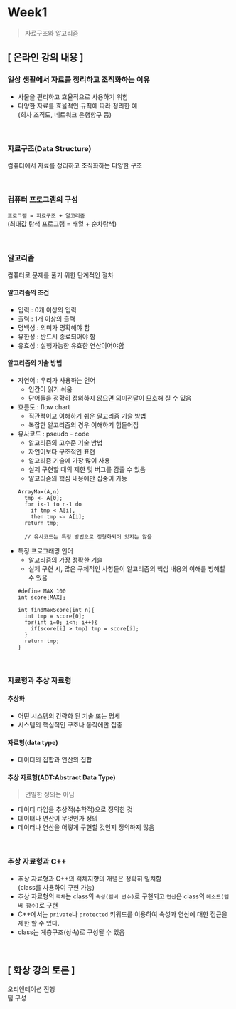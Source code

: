 # Week1
> 자료구조와 알고리즘

## [ 온라인 강의 내용 ]

### 일상 생활에서 자료를 정리하고 조직화하는 이유
+ 사물을 편리하고 효율적으로 사용하기 위함<br/>
+ 다양한 자료를 효율적인 규칙에 따라 정리한 예<br/>
  (회사 조직도, 네트워크 은행항구 등)
  
<br/>

### 자료구조(Data Structure)
컴퓨터에서 자료를 정리하고 조직화하는 다양한 구조

<br/>

### 컴퓨터 프로그램의 구성
```프로그램 = 자료구조 + 알고리즘```<br/>
(최대값 탐색 프로그램 = 배열 + 순차탐색)

<br/>

### 알고리즘
컴퓨터로 문제를 풀기 위한 단계적인 절차

#### 알고리즘의 조건
+ 입력 : 0개 이상의 입력
+ 출력 : 1개 이상의 출력
+ 명백성 : 의미가 명확해야 함
+ 유한성 : 반드시 종료되어야 함
+ 유효성 : 실행가능한 유효한 연산이어야함

#### 알고리즘의 기술 방법
+ 자연어 : 우리가 사용하는 언어
  - 인간이 읽기 쉬움
  - 단어들을 정확히 정의하지 않으면 의미전달이 모호해 질 수 있음
+ 흐름도 : flow chart
  - 직관적이고 이해하기 쉬운 알고리즘 기술 방법
  - 복잡한 알고리즘의 경우 이해하기 힘들어짐
+ 유사코드 : pseudo - code
  - 알고리즘의 고수준 기술 방법
  - 자연어보다 구조적인 표현
  - 알고리즘 기술에 가장 많이 사용
  - 실제 구현할 때의 제한 및 버그를 감출 수 있음
  - 알고리즘의 핵심 내용에만 집중이 가능
  ```
  ArrayMax(A,n)
    tmp <- A[0];
    for i<-1 to n-1 do
      if tmp < A[i],
      then tmp <- A[i];
    return tmp;
   
    // 유사코드는 특정 방법으로 정형화되어 있지는 않음
  ```    
+ 특정 프로그래밍 언어
  - 알고리즘의 가장 정확한 기술
  - 실제 구현 시, 많은 구체적인 사항들이 알고리즘의 핵심 내용의 이해를 방해할 수 있음
  ```
  #define MAX 100
  int score[MAX];
  
  int findMaxScore(int n){
    int tmp = score[0];
    for(int i=0; i<n; i++){
      if(score[i] > tmp) tmp = score[i];
    }
    return tmp;
  }
  ``` 
<br/>

### 자료형과 추상 자료형
#### 추상화
+ 어떤 시스템의 간략화 된 기술 또는 명세
+ 시스템의 핵심적인 구조나 동작에만 집중

#### 자료형(data type)
+ 데이터의 집합과 연산의 집합

#### 추상 자료형(ADT:Abstract Data Type)
> 면밀한 정의는 아님
+ 데이터 타입을 추상적(수학적)으로 정의한 것
+ 데이터나 연산이 무엇인가 정의
+ 데이터나 연산을 어떻게 구현할 것인지 정의하지 않음

<br/>

### 추상 자료형과 C++
+ 추상 자료형과 C++의 객체지향의 개념은 정확히 일치함<br/>
  (class를 사용하여 구현 가능)
+ 추상 자료형의 `객체`는 class의 `속성(멤버 변수)`로 구현되고 `연산`은 class의 `메소드(멤버 함수)`로 구현
+ C++에서는 `private`나 `protected` 키워드를 이용하여 속성과 연산에 대한 접근을 제한 할 수 있다.
+ class는 계층구조(상속)로 구성될 수 있음
<br/>
 
## [ 화상 강의 토론 ]
오리엔테이션 진행<br/> 
팀 구성
